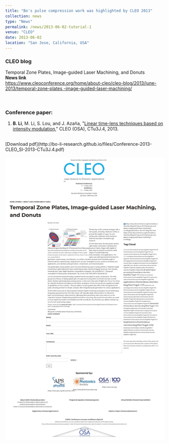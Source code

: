 ```yaml
---
title: "Bo's pulse compression work was highlighted by CLEO 2013"
collection: news
type: "News"
permalink: /news/2013-06-02-tutorial-1
venue: "CLEO"
date: 2013-06-02
location: "San Jose, California, USA"
---
```






### CLEO blog
Temporal Zone Plates, Image-guided Laser Machining, and Donuts
<br/>
**News link**
<br/>
https://www.cleoconference.org/home/about-cleo/cleo-blog/2013/june-2013/temporal-zone-plates,-image-guided-laser-machining/
<br/>
<br/>
<br/>
### Conference paper:
1. **B. Li**, M. Li, S. Lou, and J. Azaña, "[Linear time-lens techniques based on intensity modulation](https://www.osapublishing.org/abstract.cfm?uri=CLEO_SI-2013-CTu3J.4)," CLEO (OSA), CTu3J.4, 2013.
<br/>
[Download pdf](http://bo-li-research.github.io/files/Conference-2013-CLEO_SI-2013-CTu3J.4.pdf)
<br/>
<br/>
<img src='/images/News-2013-06-02.jpg'>
